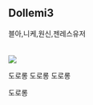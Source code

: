 ## Dollemi3
블아,니케,원신,젠레스유저
<br />
<br />
<br />
  <img src="https://i.namu.wiki/i/eO46Cop5oqBCK4jQxuufCVPFBdsnswVNlXN_S7Ja5_kb7hYd8qpMJEAnpO5ko-ilUgrES_2vSXAmwlklls-GxQ.webp">
</h1> 도로롱 </h1>
</h2> 도로롱
</h3> 도로롱
</p> 도로롱

